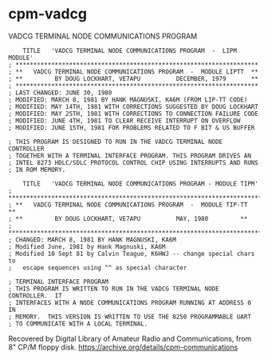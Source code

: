 # cpm-vadcg
VADCG TERMINAL NODE COMMUNICATIONS PROGRAM

        TITLE	'VADCG TERMINAL NODE COMMUNICATIONS PROGRAM  -	LIPM MODULE'
    ; ********************************************************************
    ; **   VADCG TERMINAL NODE COMMUNICATIONS PROGRAM  -  MODULE LIPTT  **
    ; **	     BY DOUG LOCKHART, VE7APU	       DECEMBER, 1979	    **
    ; ********************************************************************
    ; LAST CHANGED: JUNE 30, 1980
    ; MODIFIED: MARCH 8, 1981 BY HANK MAGNUSKI, KA6M (FROM LIP-TT CODE)
    ; MODIFIED: MAY 14TH, 1981 WITH CORRECTIONS SUGGESTED BY DOUG LOCKHART
    ; MODIFIED: MAY 25TH, 1981 WITH CORRECTIONS TO CONNECTION FAILURE CODE
    ; MODIFIED: JUNE 4TH, 1981 TO CLEAR RECEIVE INTERRUPT ON OVERFLOW
    ; MODIFIED: JUNE 15TH, 1981 FOR PROBLEMS RELATED TO F BIT & US BUFFER

    ; THIS PROGRAM IS DESIGNED TO RUN IN THE VADCG TERMINAL NODE CONTROLLER
    ; TOGETHER WITH A TERMINAL INTERFACE PROGRAM. THIS PROGRAM DRIVES AN
    ; INTEL 8273 HDLC/SDLC PROTOCOL CONTROL CHIP USING INTERRUPTS AND RUNS
    ; IN ROM MEMORY.

        TITLE	'VADCG TERMINAL NODE COMMUNICATIONS PROGRAM - MODULE TIPM'
    ; *************************************************************************
    ; **   VADCG TERMINAL NODE COMMUNICATIONS PROGRAM  -  MODULE TIP-TT	 **
    ; **	     BY DOUG LOCKHART, VE7APU		   MAY, 1980		 **
    ; *************************************************************************
    ; CHANGED: MARCH 8, 1981 BY HANK MAGNUSKI, KA6M
    ; Modified June, 1981 by Hank Magnuski, KA6M
    ; Modified 10 Sept 81 by Calvin Teague, K6HWJ -- change special chars to
    ;	escape sequences using ^^ as special character

    ; TERMINAL INTERFACE PROGRAM
    ; THIS PROGRAM IS WRITTEN TO RUN IN THE VADCG TERMINAL NODE CONTROLLER.	 IT
    ; INTERFACES WITH A NODE COMMUNICATIONS PROGRAM RUNNING AT ADDRESS 0 IN 
    ; MEMORY.  THIS VERSION IS WRITTEN TO USE THE 8250 PROGRAMMABLE UART
    ; TO COMMUNICATE WITH A LOCAL TERMINAL.


Recovered by Digital Library of Amateur Radio and Communications, from 8" CP/M floppy disk. https://archive.org/details/cpm-communications
